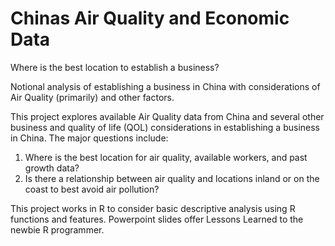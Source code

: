 # Chinas Air Quality and Economic Data
Where is the best location to establish a business?


Notional analysis of establishing a business in China with considerations of Air Quality (primarily) and other factors.

This project explores available Air Quality data from China and several other business and quality of life (QOL) considerations in establishing a business in China.  The major questions include:

1. Where is the best location for air quality, available workers, and past growth data?
2. Is there a relationship between air quality and locations inland or on the coast to best avoid air pollution?

This project works in R to consider basic descriptive analysis using R functions and features.  Powerpoint slides offer Lessons Learned to the newbie R programmer.
